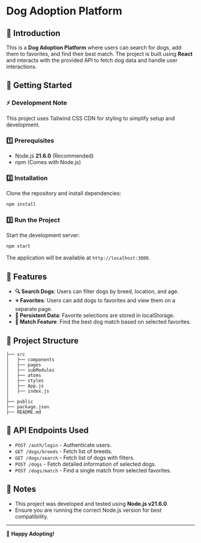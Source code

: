 # Dog Adoption Platform

## 📌 Introduction
This is a **Dog Adoption Platform** where users can search for dogs, add them to favorites, and find their best match. The project is built using **React** and interacts with the provided API to fetch dog data and handle user interactions.

## 🚀 Getting Started
### ⚡ Development Note
This project uses Tailwind CSS CDN for styling to simplify setup and development.

### **1️⃣ Prerequisites**
- Node.js **21.6.0** (Recommended)
- npm (Comes with Node.js)

### **2️⃣ Installation**
Clone the repository and install dependencies:
```sh
npm install
```

### **3️⃣ Run the Project**
Start the development server:
```sh
npm start
```

The application will be available at `http://localhost:3000`.

## 📌 Features
- **🔍 Search Dogs**: Users can filter dogs by breed, location, and age.
- **⭐ Favorites**: Users can add dogs to favorites and view them on a separate page.
- **🔄 Persistent Data**: Favorite selections are stored in localStorage.
- **💑 Match Feature**: Find the best dog match based on selected favorites.

## 📌 Project Structure
```
├── src
│   ├── components
│   ├── pages
│   ├── subModules
│   ├── atoms
│   ├── styles
│   ├── App.js
│   ├── index.js
│
├── public
├── package.json
├── README.md
```

## 📌 API Endpoints Used
- `POST /auth/login` - Authenticate users.
- `GET /dogs/breeds` - Fetch list of breeds.
- `GET /dogs/search` - Fetch list of dogs with filters.
- `POST /dogs` - Fetch detailed information of selected dogs.
- `POST /dogs/match` - Find a single match from selected favorites.

## 📌 Notes
- This project was developed and tested using **Node.js v21.6.0**.
- Ensure you are running the correct Node.js version for best compatibility.

---
🚀 **Happy Adopting!**